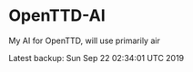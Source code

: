 # OpenTTD-AI
My AI for OpenTTD, will use primarily air

Latest backup: Sun Sep 22 02:34:01 UTC 2019
